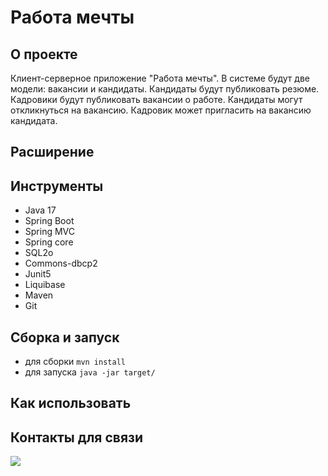 # Работа мечты

## О проекте

Клиент-серверное приложение "Работа мечты".
В системе будут две модели: вакансии и кандидаты. Кандидаты будут публиковать резюме. Кадровики будут 
публиковать вакансии о работе. Кандидаты могут откликнуться на вакансию. Кадровик может пригласить на вакансию кандидата.

## Расширение


## Инструменты
- Java 17
- Spring Boot
- Spring MVC
- Spring core
- SQL2o
- Commons-dbcp2
- Junit5
- Liquibase
- Maven
- Git

## Сборка и запуск<br>
- для сборки `mvn install`
- для запуска `java -jar target/`

## Как использовать<br>


## Контакты для связи<br>
<a href="https://t.me/OvercomingJunk" target="blank"><img src="https://img.icons8.com/clouds/50/000000/telegram-app.png"/></a>

